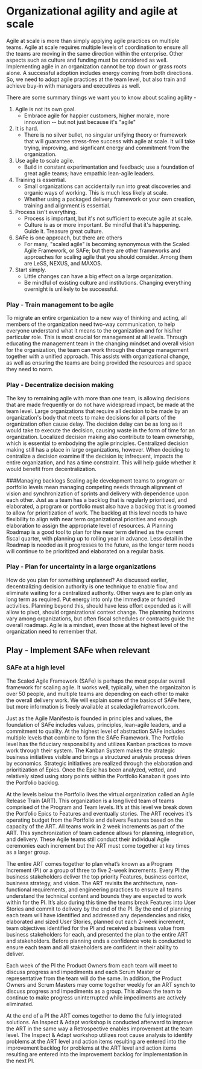 # Organizational agility and agile at scale

Agile at scale is more than simply applying agile practices on multiple teams. Agile at scale requires multiple levels of coordination to ensure all the teams are moving in the same direction within the enterprise. Other aspects such as culture and funding must be considered as well. Implementing agile in an organization cannot be top down or grass roots alone. A successful adoption includes energy coming from both directions. So, we need to adopt agile practices at the team level, but also train and achieve buy-in with managers and executives as well.

There are some summary things we want you to know about scaling agility -
1. Agile is not its own goal.
   * Embrace agile for happier customers, higher morale, more innovation -- but not just because it's "agile"
2. It is hard.
   * There is no silver bullet, no singular unifying theory or framework that will guarantee stress-free success 
     with agile at scale. It will take trying, improving, and signficant energy and commitment from the organization.
3. Use agile to scale agile.
   * Build in constant experimentation and feedback; use a foundation of great agile teams; have empathic lean-agile leaders.
4. Training is essential.
   * Small organizations can accidentally run into great discoveries and organic ways of working. This is much less likely at scale.
   * Whether using a packaged delivery framework or your own creation, training and alignment is essential.
5. Process isn't everything.
   * Process is important, but it's not sufficient to execute agile at scale. 
   * Culture is as or more important. Be mindful that it's happening. Guide it. Treasure great culture.
6. SAFe is one approach, but there are others
   * For many, "scaled agile" is becoming synonymous with the Scaled Agile Framework, or SAFe; but there are other frameworks and 
     approaches for scaling agile that you should consider. Among them are LeSS, NEXUS, and MAXOS.
7. Start simply.
   * Little changes can have a big effect on a large organization.
   * Be mindful of existing culture and institutions. Changing everything overnight is unlikely to be successful.



### Play - Train management to be agile
To migrate an entire organization to a new way of thinking and acting, all members of the organization need two-way communication, to help everyone understand what it means to the organization and for his/her particular role.  This is most crucial for management at all levels.  Through educating the management team in the changing mindset and overall vision for the organization, the team can work through the change management together with a unified approach.  This assists with organizational change, as well as ensuring the teams are being provided the resources and space they need to norm.

### Play - Decentralize decision making
The key to remaining agile with more than one team, is allowing decisions that are made frequently or do not have widespread impact, be made at the team level.  Large organizations that require all decision to be made by an organization's body that meets to make decisions for all parts of the organization often cause delay.  The decision delay can be as long as it would take to execute the decision, causing waste in the form of time for an organization.  Localized decision making also contribute to team ownership, which is essential to embodying the agile principles.  Centralized decision making still has a place in large organizations, however.  When deciding to centralize a decision examine if the decision is; infrequent, impacts the entire organization, and has a time constraint.  This will help guide whether it would benefit from decentralization.

###Managing backlogs
Scaling agile development teams to program or portfolio levels mean managing competing needs through alignment of vision and synchronization of sprints and delivery with dependence upon each other.  Just as a team has a backlog that is regularly prioritized, and elaborated, a  program or portfolio must also have a backlog that is groomed to allow for prioritization of work. The backlog at this level needs to have flexibility to align with near term organizational priorities and enough elaboration to assign the appropriate level of resources.  A Planning Roadmap is a good tool to plan for the near term defined as the current fiscal quarter, with planning up to rolling year in advance.  Less detail in the Roadmap is needed as it progresses to the future, as the longer term needs will continue to be prioritized and elaborated on a regular basis.

### Play - Plan for uncertainty in a large organizations
How do you plan for something unplanned?  As discussed earlier, decentralizing decision authority is one technique to enable flow and eliminate waiting for a centralized authority.  Other ways are to plan only as long term as required. Put energy into only the immediate or funded activities.  Planning beyond this, should have less effort expended as it will allow to pivot, should organizational context change. The planning horizons vary among organizations, but often fiscal schedules or contracts guide the overall roadmap.  Agile is a mindset, even those at the highest level of the organization need to remember that.

## Play - Implement SAFe when relevant

### SAFe at a high level
The Scaled Agile Framework (SAFe) is perhaps the most popular overall framework for scaling agile. It works well, typically,
when the organizaiton is over 50 people, and multiple teams are depending on each other to make the overall delivery work. 
We will explain some of the basics of SAFe here, but more information is freely available at scaledagileframework.com.

Just as the Agile Manifesto is founded in principles and values, the foundation of SAFe includes
values, principles, lean-agile leaders, and a commitment to quality. At the highest level of abstraction
SAFe includes multiple levels that combine to form the SAFe Framework. The Portfolio level has the
fiduciary responsibility and utilizes Kanban practices to move work through their system. The Kanban
System makes the strategic business initiatives visible and brings a structured analysis process driven
by economics. Strategic initiatives are realized through the elaboration and prioritization of Epics.
Once the Epic has been analyzed, vetted, and relatively sized using story points within the Portfolio
Kanaban it goes into the Portfolio backlog. 

At the levels below the Portfolio lives the virtual organization called an Agile Release Train (ART). This
organization is a long lived team of teams comprised of the Program and Team levels. It’s at this level
we break down the Portfolio Epics to Features and eventually stories. The ART receives it’s operating
budget from the Portfolio and delivers Features based on the capacity of the ART. All teams work in 2
week increments as part of the ART. This synchronization of team cadence allows for planning,
integration, and delivery. These Agile teams still conduct their individual Agile ceremonies each
increment but the ART must come together at key times as a larger group. 

The entire ART comes together to plan what’s known as a Program Increment (PI) or a group of three
to five 2-week increments. Every PI the business stakeholders deliver the top priority Features,
business context, business strategy, and vision. The ART revisits the architecture, non-functional
requirements, and engineering practices to ensure all teams understand the technical content and
bounds they are expected to work within for the PI. It’s also during this time the teams break Features
into User Stories and commit to delivery by the end of the PI. By the end of planning each team will
have identified and addressed any dependencies and risks, elaborated and sized User Stories,
planned out each 2-week increment, team objectives identified for the PI and received a business
value from business stakeholders for each, and presented the plan to the entire ART and
stakeholders. Before planning ends a confidence vote is conducted to ensure each team and all
stakeholders are confident in their ability to deliver.

Each week of the PI the Product Owners from each team will meet to discuss progress and
impediments and each Scrum Master or representative from the team will do the same. In addition,
the Product Owners and Scrum Masters may come together weekly for an ART synch to discuss
progress and impediments as a group. This allows the team to continue to make progress
uninterrupted while impediments are actively eliminated.

At the end of a PI the ART comes together to demo the fully integrated solutions. An Inspect & Adapt
workshop is conducted afterward to improve the ART in the same way a Retrospective enables
improvement at the team level. The Inspect & Adapt workshop utilizes root cause analysis to identify
problems at the ART level and action items resulting are entered into the improvement backlog for
problems at the ART level and action items resulting are entered into the improvement backlog for
implementation in the next PI.
